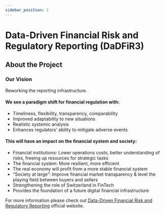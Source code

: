 ```yaml
---
sidebar_position: 1
---
```


# Data-Driven Financial Risk and Regulatory Reporting (DaDFiR3)

## About the Project

### Our Vision
Reworking the reporting infrastructure.

#### We see a paradigm shift for financial regulation with:

- Timeliness, flexibility, transparency, comparability
- Improved adaptability to new situations
- Realistic systemic analysis
- Enhances regulators’ ability to mitigate adverse events

#### This will have an impact on the financial system and society:

- Financial institutions: Lower operations costs, better understanding of risks, freeing up resources for strategic tasks
- The financial system: More resilient, more efficient
- The real economy will profit from a more stable financial system
- “Society at large”: Improve financial market transparency & level the playing field between buyers and sellers
- Strengthening the role of Switzerland in FinTech
- Provides the foundation of a future digital financial infrastructure

For more information please check out [Data-Driven Financial Risk and Regulatory Reporting](https://www.dadfir3.ch/) official website.
